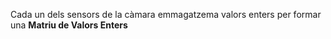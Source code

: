 Cada un dels sensors de la càmara emmagatzema valors enters per formar una **Matriu de Valors Enters**
